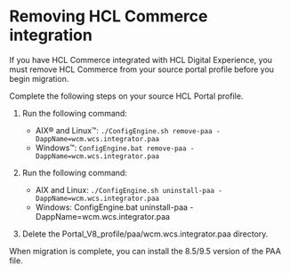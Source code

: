 # Removing HCL Commerce integration

If you have HCL Commerce integrated with HCL Digital Experience, you must remove HCL Commerce from your source portal profile before you begin migration.

Complete the following steps on your source HCL Portal profile.

1.  Run the following command:

    -   AIX® and Linux™: `./ConfigEngine.sh remove-paa -DappName=wcm.wcs.integrator.paa`
    -   Windows™: `ConfigEngine.bat remove-paa -DappName=wcm.wcs.integrator.paa`

2.  Run the following command:

    -   AIX and Linux: `./ConfigEngine.sh uninstall-paa -DappName=wcm.wcs.integrator.paa`
    -   Windows: ConfigEngine.bat uninstall-paa -DappName=wcm.wcs.integrator.paa

3.  Delete the Portal_V8_profile/paa/wcm.wcs.integrator.paa directory.


When migration is complete, you can install the 8.5/9.5 version of the PAA file.


